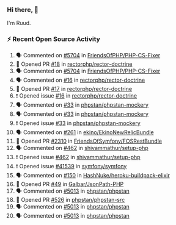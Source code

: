 ### Hi there, 👋

I'm Ruud.
 
### :zap: Recent Open Source Activity

<!--START_SECTION:activity-->
1. 🗣 Commented on [#5704](https://github.com/FriendsOfPHP/PHP-CS-Fixer/issues/5704) in [FriendsOfPHP/PHP-CS-Fixer](https://github.com/FriendsOfPHP/PHP-CS-Fixer)
2. 💪 Opened PR [#18](https://github.com/rectorphp/rector-doctrine/pull/18) in [rectorphp/rector-doctrine](https://github.com/rectorphp/rector-doctrine)
3. 🗣 Commented on [#5704](https://github.com/FriendsOfPHP/PHP-CS-Fixer/issues/5704) in [FriendsOfPHP/PHP-CS-Fixer](https://github.com/FriendsOfPHP/PHP-CS-Fixer)
4. 🗣 Commented on [#16](https://github.com/rectorphp/rector-doctrine/issues/16) in [rectorphp/rector-doctrine](https://github.com/rectorphp/rector-doctrine)
5. 💪 Opened PR [#17](https://github.com/rectorphp/rector-doctrine/pull/17) in [rectorphp/rector-doctrine](https://github.com/rectorphp/rector-doctrine)
6. ❗️ Opened issue [#16](https://github.com/rectorphp/rector-doctrine/issues/16) in [rectorphp/rector-doctrine](https://github.com/rectorphp/rector-doctrine)
7. 🗣 Commented on [#33](https://github.com/phpstan/phpstan-mockery/issues/33) in [phpstan/phpstan-mockery](https://github.com/phpstan/phpstan-mockery)
8. 🗣 Commented on [#33](https://github.com/phpstan/phpstan-mockery/issues/33) in [phpstan/phpstan-mockery](https://github.com/phpstan/phpstan-mockery)
9. ❗️ Opened issue [#33](https://github.com/phpstan/phpstan-mockery/issues/33) in [phpstan/phpstan-mockery](https://github.com/phpstan/phpstan-mockery)
10. 🗣 Commented on [#261](https://github.com/ekino/EkinoNewRelicBundle/issues/261) in [ekino/EkinoNewRelicBundle](https://github.com/ekino/EkinoNewRelicBundle)
11. 💪 Opened PR [#2310](https://github.com/FriendsOfSymfony/FOSRestBundle/pull/2310) in [FriendsOfSymfony/FOSRestBundle](https://github.com/FriendsOfSymfony/FOSRestBundle)
12. 🗣 Commented on [#462](https://github.com/shivammathur/setup-php/issues/462) in [shivammathur/setup-php](https://github.com/shivammathur/setup-php)
13. ❗️ Opened issue [#462](https://github.com/shivammathur/setup-php/issues/462) in [shivammathur/setup-php](https://github.com/shivammathur/setup-php)
14. ❗️ Opened issue [#41539](https://github.com/symfony/symfony/issues/41539) in [symfony/symfony](https://github.com/symfony/symfony)
15. 🗣 Commented on [#150](https://github.com/HashNuke/heroku-buildpack-elixir/issues/150) in [HashNuke/heroku-buildpack-elixir](https://github.com/HashNuke/heroku-buildpack-elixir)
16. 💪 Opened PR [#49](https://github.com/Galbar/JsonPath-PHP/pull/49) in [Galbar/JsonPath-PHP](https://github.com/Galbar/JsonPath-PHP)
17. 🗣 Commented on [#5013](https://github.com/phpstan/phpstan/issues/5013) in [phpstan/phpstan](https://github.com/phpstan/phpstan)
18. 💪 Opened PR [#526](https://github.com/phpstan/phpstan-src/pull/526) in [phpstan/phpstan-src](https://github.com/phpstan/phpstan-src)
19. 🗣 Commented on [#5013](https://github.com/phpstan/phpstan/issues/5013) in [phpstan/phpstan](https://github.com/phpstan/phpstan)
20. 🗣 Commented on [#5013](https://github.com/phpstan/phpstan/issues/5013) in [phpstan/phpstan](https://github.com/phpstan/phpstan)
<!--END_SECTION:activity-->
